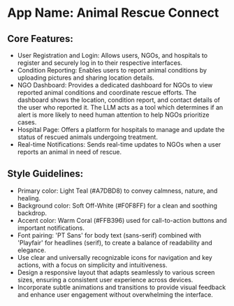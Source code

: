 # **App Name**: Animal Rescue Connect

## Core Features:

- User Registration and Login: Allows users, NGOs, and hospitals to register and securely log in to their respective interfaces.
- Condition Reporting: Enables users to report animal conditions by uploading pictures and sharing location details.
- NGO Dashboard: Provides a dedicated dashboard for NGOs to view reported animal conditions and coordinate rescue efforts. The dashboard shows the location, condition report, and contact details of the user who reported it. The LLM acts as a tool which determines if an alert is more likely to need human attention to help NGOs prioritize cases.
- Hospital Page: Offers a platform for hospitals to manage and update the status of rescued animals undergoing treatment.
- Real-time Notifications: Sends real-time updates to NGOs when a user reports an animal in need of rescue.

## Style Guidelines:

- Primary color: Light Teal (#A7DBD8) to convey calmness, nature, and healing.
- Background color: Soft Off-White (#F0F8FF) for a clean and soothing backdrop.
- Accent color: Warm Coral (#FFB396) used for call-to-action buttons and important notifications.
- Font pairing: 'PT Sans' for body text (sans-serif) combined with 'Playfair' for headlines (serif), to create a balance of readability and elegance.
- Use clear and universally recognizable icons for navigation and key actions, with a focus on simplicity and intuitiveness.
- Design a responsive layout that adapts seamlessly to various screen sizes, ensuring a consistent user experience across devices.
- Incorporate subtle animations and transitions to provide visual feedback and enhance user engagement without overwhelming the interface.